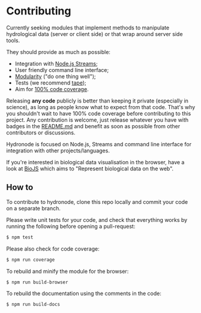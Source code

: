 # Contributing
Currently seeking modules that implement methods to manipulate hydrological data (server or client side) or that wrap around server side tools.

They should provide as much as possible:
* Integration with [Node.js Streams](https://github.com/substack/stream-handbook);
* User friendly command line interface;
* [Modularity](http://nodejs.org/docs/latest/api/modules.html) ("do one thing well");
* Tests (we recommend [tape](https://github.com/substack/tape#tape));
* Aim for [100% code coverage](https://coveralls.io/r/hydronode/hydronode).

Releasing **any code** publicly is better than keeping it private (especially in science), as long as people know what to expect from that code. That's why you shouldn't wait to have 100% code coverage before contributing to this project. Any contribution is welcome, just release whatever you have with badges in the [README.md](https://github.com/hydronode/hydronode/blob/master/README.md#hydronode) and benefit as soon as possible from other contributors or discussions.  

Hydronode is focused on Node.js, Streams and command line interface for integration with other projects/languages. 

If you're interested in biological data visualisation in the browser, have a look at [BioJS](http://www.ebi.ac.uk/Tools/biojs/registry/index.html) which aims to "Represent biological data on the web". 

## How to
To contribute to hydronode, clone this repo locally and commit your code on a separate branch.

Please write unit tests for your code, and check that everything works by running the following before opening a pull-request:

```sh
$ npm test
```

Please also check for code coverage:

```sh
$ npm run coverage
```

To rebuild and minify the module for the browser:

```sh
$ npm run build-browser
```

To rebuild the documentation using the comments in the code:

```sh
$ npm run build-docs
```
